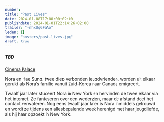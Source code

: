 ```yaml
---
number: 
title: "Past Lives"
date: 2024-01-08T17:00:00+02:00
publishdate: 2024-01-01T22:14:26+02:00
trailer: "-nhxUqGFaAo"
leden: []
image: "posters/past-lives.jpg"
draft: true
---
```


##### TBD

[Cinema Palace](https://cinema-palace.be/nl/film/past-lives)

Nora en Hae Sung, twee diep verbonden jeugdvrienden, worden uit elkaar gerukt
als Nora’s familie vanuit Zuid-Korea naar Canada emigreert.
<!--more-->
Twaalf jaar later studeert Nora in New York en hervinden de twee elkaar
via het internet. Ze fantaseren over een wederzien, maar de afstand doet
het contact verwateren. Nog eens twaalf jaar later is Nora inmiddels getrouwd
en wordt ze tijdens een allesbepalende week herenigd met haar jeugdliefde,
als hij haar opzoekt in New York.